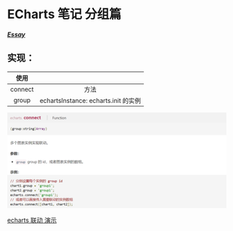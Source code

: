 # ECharts 笔记 分组篇

##### [Essay](https://dixinl.github.io/Essay/)

## 实现：

|  使用   |                                      |
| :-----: | :----------------------------------: |
| connect |                 方法                 |
|  group  | echartsInstance: echarts.init 的实例 |

![1570522483307](../images/1570522483307.png)

<a href="https://dixinl.github.io/Essay/example/echarts-connect/index.html" target="_blank">echarts 联动 演示</a>